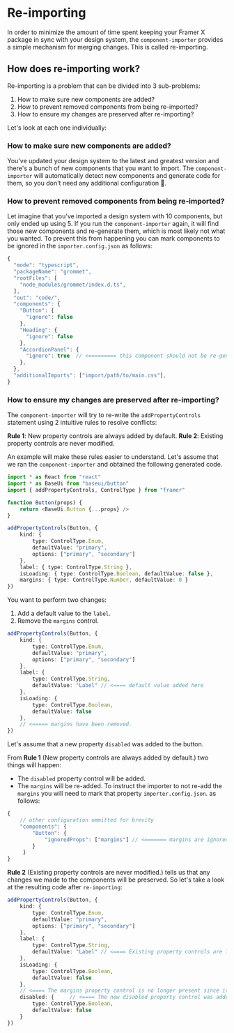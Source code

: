 # Re-importing

In order to minimize the amount of time spent keeping your Framer X package in sync with your design system, the `component-importer` provides a simple mechanism for merging changes. This is called re-importing.

## How does re-importing work?

Re-importing is a problem that can be divided into 3 sub-problems:

1. How to make sure new components are added?
1. How to prevent removed components from being re-imported?
1. How to ensure my changes are preserved after re-importing?

Let's look at each one individually:

### How to make sure new components are added?

You've updated your design system to the latest and greatest version and there's a bunch of new components that you want to import. The `component-importer` will automatically detect new components and generate code for them, so you don't need any additional configuration 🎉.

### How to prevent removed components from being re-imported?

Let imagine that you've imported a design system with 10 components, but only ended up using 5. If you run the `component-importer` again, it will find those new components and re-generate them, which is most likely not what you wanted. To prevent this from happening you can mark components to be ignored in the `importer.config.json` as follows:

```js
{
  "mode": "typescript",
  "packageName": "grommet",
  "rootFiles": [
    "node_modules/grommet/index.d.ts",
  ],
  "out": "code/",
  "components": {
    "Button": {
      "ignore": false
    },
    "Heading": {
      "ignore": false
    },
    "AccordionPanel": {
      "ignore": true  // <========= this component should not be re-generated in the future.
    },
  },
  "additionalImports": ["import/path/to/main.css"],
}
```

### How to ensure my changes are preserved after re-importing?

The `component-importer` will try to re-write the `addPropertyControls` statement using 2 intuitive rules to resolve conflicts:

**Rule 1**: New property controls are always added by default.
**Rule 2**: Existing property controls are never modified.

An example will make these rules easier to understand. Let's assume that we ran the `component-importer` and obtained the following generated code.

```ts
import * as React from "react"
import * as BaseUi from "baseui/button"
import { addPropertyControls, ControlType } from "framer"

function Button(props) {
    return <BaseUi.Button {...props} />
}

addPropertyControls(Button, {
    kind: {
        type: ControlType.Enum,
        defaultValue: "primary",
        options: ["primary", "secondary"]
    },
    label: { type: ControlType.String },
    isLoading: { type: ControlType.Boolean, defaultValue: false },
    margins: { type: ControlType.Number, defaultValue: 0 }
})
```

You want to perform two changes:
1. Add a default value to the `label`.
2. Remove the `margins` control.

```ts
addPropertyControls(Button, {
    kind: {
        type: ControlType.Enum,
        defaultValue: "primary",
        options: ["primary", "secondary"]
    },
    label: {
        type: ControlType.String,
        defaultValue: "Label" // <==== default value added here
    },
    isLoading: {
        type: ControlType.Boolean,
        defaultValue: false
    },
    // <===== margins have been removed.
})
```

Let's assume that a new property `disabled` was added to the button.

From **Rule 1** (New property controls are always added by default.) two things will happen:
 - The `disabled` property control will be added.
 - The `margins` will be re-added. To instruct the importer to not re-add the `margins` you will need to mark that property `importer.config.json`. as follows:

```js
{
    // other configuration ommitted for brevity
    "components": {
        "Button": {
            "ignoredProps": ["margins"] // <======= margins are ignored
        }
     }
}
```

**Rule 2** (Existing property controls are never modified.) tells us that any changes we made to the components will be preserved. So let's take a look at the resulting code after `re-importing`:

```ts
addPropertyControls(Button, {
    kind: {
        type: ControlType.Enum,
        defaultValue: "primary",
        options: ["primary", "secondary"]
    },
    label: {
        type: ControlType.String,
        defaultValue: "Label" // <==== Existing property controls are left unmodified.
    },
    isLoading: {
        type: ControlType.Boolean,
        defaultValue: false
    },
    // <==== The margins property control is no longer present since it was added to the `ignoredProps`.
    disabled: {     // <==== The new disabled property control was added as expected.
        type: ControlType.Boolean,
        defaultValue: false
    }
})
```
